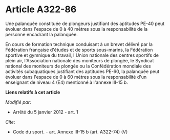 # Article A322-86

Une palanquée constituée de plongeurs justifiant des aptitudes PE-40 peut évoluer dans l'espace de 0 à 40 mètres sous la
responsabilité de la personne encadrant la palanquée. 

En cours de formation technique conduisant à un brevet délivré par la Fédération française d'études et de sports sous-marins,
la Fédération sportive et gymnique du travail, l'Union nationale des centres sportifs de plein air, l'Association nationale
des moniteurs de plongée, le Syndicat national des moniteurs de plongée ou la Confédération mondiale des activités
subaquatiques justifiant des aptitudes PE-60, la palanquée peut évoluer dans l'espace de 0 à 60 mètres sous la responsabilité
d'un enseignant de niveau 4 (E4) mentionné à l'annexe III-15 b.

**Liens relatifs à cet article**

_Modifié par_:

  - Arrêté du 5 janvier 2012 - art. 1

_Cite_:

  - Code du sport. - art. Annexe III-15 b (art. A322-74) (V)
